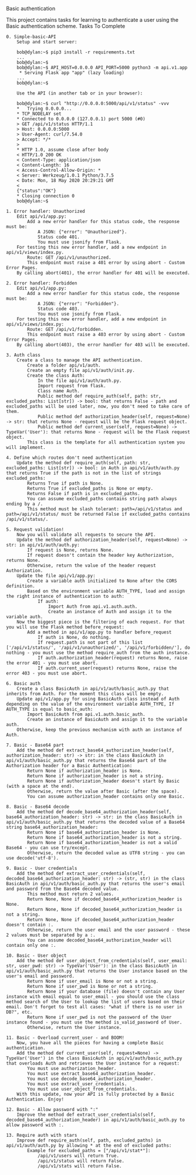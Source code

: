 Basic authentication

This project contains tasks for learning to authenticate a user using the Basic authentication scheme.
Tasks To Complete

    0. Simple-basic-API
        Setup and start server:

        bob@dylan:~$ pip3 install -r requirements.txt
        ...
        bob@dylan:~$
        bob@dylan:~$ API_HOST=0.0.0.0 API_PORT=5000 python3 -m api.v1.app
         * Serving Flask app "app" (lazy loading)
        ...
        bob@dylan:~$

        Use the API (in another tab or in your browser):

        bob@dylan:~$ curl "http://0.0.0.0:5000/api/v1/status" -vvv
        *   Trying 0.0.0.0...
        * TCP_NODELAY set
        * Connected to 0.0.0.0 (127.0.0.1) port 5000 (#0)
        > GET /api/v1/status HTTP/1.1
        > Host: 0.0.0.0:5000
        > User-Agent: curl/7.54.0
        > Accept: */*
        >
        * HTTP 1.0, assume close after body
        < HTTP/1.0 200 OK
        < Content-Type: application/json
        < Content-Length: 16
        < Access-Control-Allow-Origin: *
        < Server: Werkzeug/1.0.1 Python/3.7.5
        < Date: Mon, 18 May 2020 20:29:21 GMT
        <
        {"status":"OK"}
        * Closing connection 0
        bob@dylan:~$

    1. Error handler: Unauthorized
        Edit api/v1/app.py:
            Add a new error handler for this status code, the response must be:
                A JSON: {"error": "Unauthorized"}.
                Status code 401.
                You must use jsonify from Flask.
        For testing this new error handler, add a new endpoint in api/v1/views/index.py.
            Route: GET /api/v1/unauthorized.
            This endpoint must raise a 401 error by using abort - Custom Error Pages.
        By calling abort(401), the error handler for 401 will be executed.

    2. Error handler: Forbidden
        Edit api/v1/app.py:
            Add a new error handler for this status code, the response must be:
                A JSON: {"error": "Forbidden"}.
                Status code 403.
                You must use jsonify from Flask.
        For testing this new error handler, add a new endpoint in api/v1/views/index.py:
            Route: GET /api/v1/forbidden.
            This endpoint must raise a 403 error by using abort - Custom Error Pages.
        By calling abort(403), the error handler for 403 will be executed.

    3. Auth class
        Create a class to manage the API authentication.
            Create a folder api/v1/auth.
            Create an empty file api/v1/auth/init.py.
            Create the class Auth:
                In the file api/v1/auth/auth.py.
                Import request from flask.
                Class name Auth.
                Public method def require_auth(self, path: str, excluded_paths: List[str]) -> bool: that returns False - path and excluded_paths will be used later, now, you don't need to take care of them.
                Public method def authorization_header(self, request=None) -> str: that returns None - request will be the Flask request object.
                Public method def current_user(self, request=None) -> TypeVar('User'): that returns None - request will be the Flask request object.
            This class is the template for all authentication system you will implement.

    4. Define which routes don't need authentication
        Update the method def require_auth(self, path: str, excluded_paths: List[str]) -> bool: in Auth in api/v1/auth/auth.py that returns True if the path is not in the list of strings excluded_paths:
            Returns True if path is None.
            Returns True if excluded_paths is None or empty.
            Returns False if path is in excluded_paths.
            You can assume excluded_paths contains string path always ending by a /.
            This method must be slash tolerant: path=/api/v1/status and path=/api/v1/status/ must be returned False if excluded_paths contains /api/v1/status/.

    5. Request validation!
        Now you will validate all requests to secure the API.
        Update the method def authorization_header(self, request=None) -> str: in api/v1/auth/auth.py:
            If request is None, returns None.
            If request doesn't contain the header key Authorization, returns None.
            Otherwise, return the value of the header request Authorization.
        Update the file api/v1/app.py:
            Create a variable auth initialized to None after the CORS definition.
            Based on the environment variable AUTH_TYPE, load and assign the right instance of authentication to auth:
                If auth:
                    Import Auth from api.v1.auth.auth.
                    Create an instance of Auth and assign it to the variable auth.
        Now the biggest piece is the filtering of each request. For that you will use the Flask method before_request:
            Add a method in api/v1/app.py to handler before_request
                If auth is None, do nothing.
                If request.path is not part of this list ['/api/v1/status/', '/api/v1/unauthorized/', '/api/v1/forbidden/'], do nothing - you must use the method require_auth from the auth instance.
                If auth.authorization_header(request) returns None, raise the error 401 - you must use abort.
                If auth.current_user(request) returns None, raise the error 403 - you must use abort.

    6. Basic auth
        Create a class BasicAuth in api/v1/auth/basic_auth.py that inherits from Auth. For the moment this class will be empty.
        Update api/v1/app.py for using BasicAuth class instead of Auth depending on the value of the environment variable AUTH_TYPE, If AUTH_TYPE is equal to basic_auth:
            Import BasicAuth from api.v1.auth.basic_auth.
            Create an instance of BasicAuth and assign it to the variable auth.
        Otherwise, keep the previous mechanism with auth an instance of Auth.

    7. Basic - Base64 part
        Add the method def extract_base64_authorization_header(self, authorization_header: str) -> str: in the class BasicAuth in api/v1/auth/basic_auth.py that returns the Base64 part of the Authorization header for a Basic Authentication:
            Return None if authorization_header is None.
            Return None if authorization_header is not a string.
            Return None if authorization_header doesn't start by Basic (with a space at the end).
            Otherwise, return the value after Basic (after the space).
            You can assume authorization_header contains only one Basic.

    8. Basic - Base64 decode
        Add the method def decode_base64_authorization_header(self, base64_authorization_header: str) -> str: in the class BasicAuth in api/v1/auth/basic_auth.py that returns the decoded value of a Base64 string base64_authorization_header:
            Return None if base64_authorization_header is None.
            Return None if base64_authorization_header is not a string.
            Return None if base64_authorization_header is not a valid Base64 - you can use try/except.
            Otherwise, return the decoded value as UTF8 string - you can use decode('utf-8').

    9. Basic - User credentials
        Add the method def extract_user_credentials(self, decoded_base64_authorization_header: str) -> (str, str) in the class BasicAuth in api/v1/auth/basic_auth.py that returns the user's email and password from the Base64 decoded value.
            This method must return 2 values.
            Return None, None if decoded_base64_authorization_header is None.
            Return None, None if decoded_base64_authorization_header is not a string.
            Return None, None if decoded_base64_authorization_header doesn't contain :.
            Otherwise, return the user email and the user password - these 2 values must be separated by a :.
            You can assume decoded_base64_authorization_header will contain only one :.

    10. Basic - User object
        Add the method def user_object_from_credentials(self, user_email: str, user_pwd: str) -> TypeVar('User'): in the class BasicAuth in api/v1/auth/basic_auth.py that returns the User instance based on the user's email and password.
            Return None if user_email is None or not a string.
            Return None if user_pwd is None or not a string.
            Return None if your database (file) doesn't contain any User instance with email equal to user_email - you should use the class method search of the User to lookup the list of users based on their email. Don't forget to test all cases: "what if there is no user in DB?", etc.
            Return None if user_pwd is not the password of the User instance found - you must use the method is_valid_password of User.
            Otherwise, return the User instance.

    11. Basic - Overload current_user - and BOOM!
        Now, you have all the pieces for having a complete Basic authentication.
        Add the method def current_user(self, request=None) -> TypeVar('User') in the class BasicAuth in api/v1/auth/basic_auth.py that overloads Auth and retrieves the User instance for a request:
            You must use authorization_header.
            You must use extract_base64_authorization_header.
            You must use decode_base64_authorization_header.
            You must use extract_user_credentials.
            You must use user_object_from_credentials.
        With this update, now your API is fully protected by a Basic Authentication. Enjoy!

    12. Basic - Allow password with ":"
        Improve the method def extract_user_credentials(self, decoded_base64_authorization_header) in api/v1/auth/basic_auth.py to allow password with :.

    13. Require auth with stars
        Improve def require_auth(self, path, excluded_paths) in api/v1/auth/auth.py by allowing * at the end of excluded paths:
            Example for excluded_paths = ["/api/v1/stat*"]:
                /api/v1/users will return True.
                /api/v1/status will return False.
                /api/v1/stats will return False.
